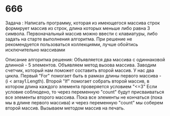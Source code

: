 # 666


 Задача : 
 Написать программу, которая из имеющегося массива строк формирует массив из строк, 
 длина которых меньше либо равна 3 символа.
 Первоначальный массив можно ввести с клавиатуры, либо задать на старте выполнения алгоритма.
 При решение не рекомендуется пользоваться коллекциями, лучше обойтись исключительно массивами


 Описание алгоритма решения:
 Объявляется два массива с одиннаковой длинной - 5 элементов.
 Объявляем метод вызова массива.
 Заводим счетчик, который нам поможет составить второй массив.
 У нас два цикла. 
 Первый "For" помогает быть в рамках длины первого массива - (i < array1.Length).
 Второй "If" помогает собрать второй массив, в котором длина каждого  элемента проверяется условием  "<=3"
 Если условие соблюдено, то через  переменную  "count" будут присваиваться все элементы второго массива.
 Пока все элементы не кончаться (пока мы в длине первого массива) и через переменную  "count"  мы соберем второй массив.
Вызываем методом массив на печать.
